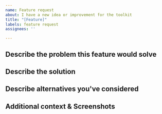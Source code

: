 ```yaml
---
name: Feature request
about: I have a new idea or improvement for the toolkit
title: "[Feature]"
labels: feature request
assignees: ''

---
```


## Describe the problem this feature would solve
<!-- Please describe or link to any existing issues or discussions.
A clear and concise description of what the problem is. Ex. I'm always frustrated when [...] -->

## Describe the solution
<!-- A clear and concise description of what you want to happen. -->

## Describe alternatives you've considered
<!-- A clear and concise description of any alternative solutions or features you've considered. -->

## Additional context & Screenshots
<!-- Add any other context or screenshots about the feature request here.-->
